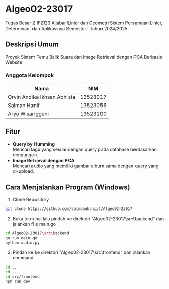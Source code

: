# Algeo02-23017
Tugas Besar 2 IF2123 Aljabar Linier dan Geometri Sistem Persamaan Linier, Determinan, dan Aplikasinya Semester I Tahun 2024/2025

## Deskripsi Umum
Proyek Sistem Temu Balik Suara dan Image Retrieval dengan PCA Berbasis Website

### Anggota Kelompok
|            Nama             |      NIM      |
| --------------------------  | ------------- |
| Orvin Andika Ikhsan Abhista |    13523017   |
| Salman Hanif                |    13523056   |
| Aryo Wisanggeni             |    13523100   |

## Fitur
* **Query by Humming** <br>
Mencari lagu yang sesuai dengan query pada database berdasarkan dengungan.  
* **Image Retrieval dengan PCA** <br>
Mencari audio yang memiliki gambar album sama dengan query yang di-upload.

## Cara Menjalankan Program (Windows)
1. Clone Repository 
```sh
git clone https://github.com/salmaanhaniif/Algeo02-23017
```
2. Buka terminal lalu pindah ke direktori "Algeo02-23017\src\backend" dan jalankan file main.go
```sh
cd Algeo02-23017\src\backend
go run main.go
python audio.py
```
3. Pindah ke ke direktori "Algeo02-23017\src\frontend" dan jalankan command
```sh
cd ..
cd ..
cd src/frontend
npm run dev
```

